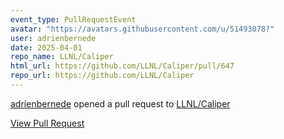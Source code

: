 ```yaml
---
event_type: PullRequestEvent
avatar: "https://avatars.githubusercontent.com/u/51493078?"
user: adrienbernede
date: 2025-04-01
repo_name: LLNL/Caliper
html_url: https://github.com/LLNL/Caliper/pull/647
repo_url: https://github.com/LLNL/Caliper
---
```


<a href='https://github.com/adrienbernede' target='_blank'>adrienbernede</a> opened a pull request to <a href='https://github.com/LLNL/Caliper' target='_blank'>LLNL/Caliper</a>

<a href='https://github.com/LLNL/Caliper/pull/647' target='_blank'>View Pull Request</a>